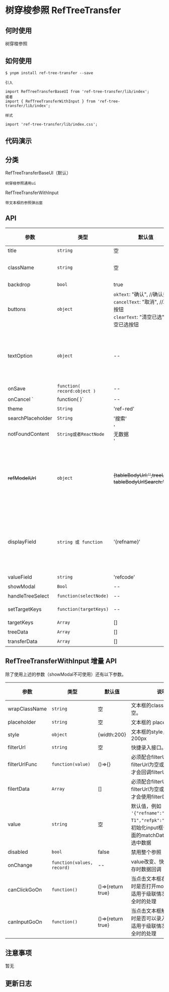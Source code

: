 # 树穿梭参照 RefTreeTransfer
## 何时使用

树穿梭参照


## 如何使用


```
$ ynpm install ref-tree-transfer --save

引入

import RefTreeTransferBaseUI from 'ref-tree-transfer/lib/index';
或者
import { RefTreeTransferWithInput } from 'ref-tree-transfer/lib/index';

样式

import 'ref-tree-transfer/lib/index.css';

```

## 代码演示

## 分类

RefTreeTransferBaseUI（默认）
    
    树穿梭参照通用ui
    
RefTreeTransferWithInput
    
    带文本框的参照弹出窗

## API

参数 | 类型 |默认值| 说明 | 必选
---|---|--- | --- | ---
title |``string``|空 |打开上传的模态框显示的标题文字 | 否
className |`string`|空 | 参照class样式，作用于弹出层和 RefTreeTransferWithInput 输入框的样式，默认为空。| 否
backdrop |`bool`| true |弹出层是否有模态层，true 显示，false 不显示 | 否
buttons |`object`| `okText`: "确认", //确认按钮<br/>`cancelText`: "取消", //取消按钮<br/>`clearText`: "清空已选" //清空已选按钮|弹出层工具栏三个按钮的文字。| 否
textOption | `object` | -- | 左边树和右边处穿梭框的标题<br /> 如：<br />{<br />    leftTitle:'树',<br />    rightTitle:'穿梭框',<br />leftTransferText:'左侧穿梭框上标题',<br/>rightTransferText:'右侧穿梭框上标题'}| 否
onSave |`function( record:object )`|-- |保存回调函数，返回已选择的记录详细数据。 | 否
onCancel `|function(  )`|-- |关闭弹出层 | 否
theme| `String` | 'ref-red' | 参照主题，现在就两种选择'ref-red'或者'ref-blue' | 否
searchPlaceholder| `String` | '搜索' |搜索框的默认显示文字 | 否
notFoundContent| `String或者ReactNode` | '<div>无数据</div>' |当没有相关内容的显示内容	 | 否
~~refModelUrl~~ |`object`|~~{tableBodyUrl:'',treeUrl:''，tableBodyUrlSearch:''}~~|~~弹出层数据接口地址，为了兼容其他参照保留了多连接配置。<br/>如：<br/>{ <br/>treeUrl: '/api/user/blobRefTreeTransfer.json',<br/>tableBodyUrl:'blobRefTreeTransferGrid',//表体请求<br />tableBodyUrlSearch:'blobRefTreeTransferGrid',//搜索时表体请求}。~~ | ~~是~~
displayField |<code>string 或 function</code>|'{refname}' |记录中显示的内容的格式。<br/>当为字符串时则会根据`{}`包裹的增则匹配替换。<br/>如：`'人员姓名：{refname}，编号：{refcode}'`<br/>当为函数时则需自定义返回内容，参数为迭代已选择的记录。<br/>如：<br/>displayField: (record)=>  ${record.refname}-${record.refname}，是input展示value| 否
valueField |``string``|'refcode' |待提交的 value 的键。 | 否
showModal| `Bool`| -- | 参照展开状态 | 否
handleTreeSelect| `function(selectNode)` | --| 左树选择节点触发 | 否
setTargetKeys| `function(targetKeys)` | --| 右穿梭选中数据触发，将穿梭右侧选中的数据传过去 | 否
targetKeys| `Array` | [] | 右穿梭右表中选中的数据的valuefield值| 否
treeData| `Array` | [] | 左树的数据| 否
transferData| `Array` | [] | 右穿梭的数据| 否



## RefTreeTransferWithInput 增量 API
除了使用上述<RefTreeTransferBaseUI/>的参数（showModal不可使用）还有以下参数。

参数 | 类型 |默认值| 说明 | 必选
---|---|--- | --- | ---
wrapClassName|`string`|空 | 文本框的class样，默认为空。 | 否
placeholder|`string`| 空 |文本框的 placeholder | 否
style| `object`| {width:200}| 文本框的style，默认宽度200px | 否 
filterUrl| `string`|空|快捷录入接口。|否
filterUrlFunc| `function(value)` | ()=>{} | 必须配合filterUrl使用，当filterUrl为空或者不传入，才会回调filterUrlFunc | 否
filertData| `Array`| [] | 必须配合filterUrl使用，当filterUrl为空或者不传入，才会使用filterData| 否
value| ``string``|空|默认值，例如 `'{"refname":"初级-T1","refpk":"level1"}'`。初始化input框值，搭配上面的matchData初始化表格选中数据|否
disabled|`bool`| false |禁用整个参照 | 否
onChange|`function(values, record)`|--|value改变、快捷录入和保存时数据回调|否
canClickGoOn|`function()`| ()=>{return true}|当点击文本框右侧弹出按钮时是否打开modal<br>适用于级联情况下当选择不全时的处理| 否 
canInputGoOn|`function()`| ()=>{return true}|当点击文本框触发快捷录入时是否可以录入<br>适用于级联情况下当选择不全时的处理| 否 



## 注意事项

暂无


## 更新日志

